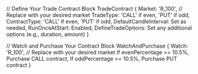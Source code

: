 // Define Your Trade Contract Block
TradeContract {
    Market: 'R_100', // Replace with your desired market
    TradeType: 'CALL' if even, 'PUT' if odd,
    ContractType: 'CALL' if even, 'PUT' if odd,
    DefaultCandleInterval: Set as needed,
    RunOnceAtStart: Enabled,
    DefineTradeOptions: Set any additional options (e.g., duration, amount)
}

// Watch and Purchase Your Contract Block
WatchAndPurchase {
    Watch: 'R_100', // Replace with your desired market
    If evenPercentage >= 10.5%, Purchase CALL contract,
    If oddPercentage >= 10.5%, Purchase PUT contract
}
